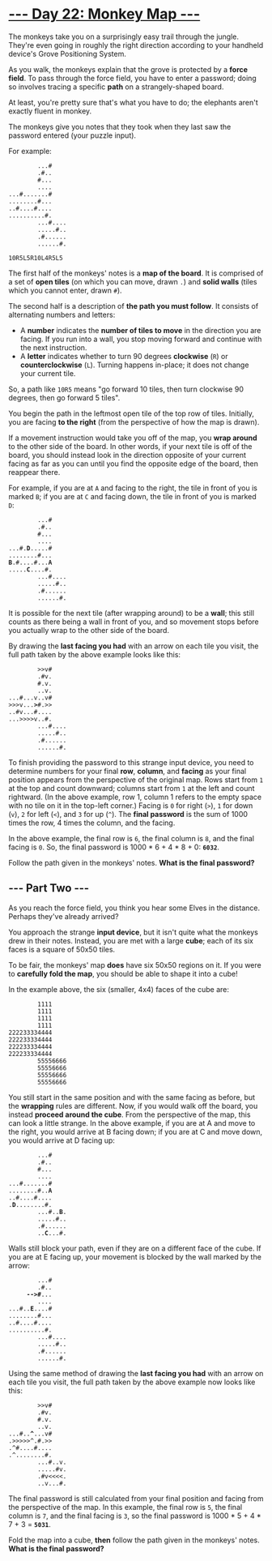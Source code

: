 # [--- Day 22: Monkey Map ---](https://adventofcode.com/2022/day/22)

The monkeys take you on a surprisingly easy trail through the jungle. They're even going in roughly the right direction according to your handheld device's Grove Positioning System.

As you walk, the monkeys explain that the grove is protected by a **force field**. To pass through the force field, you have to enter a password; doing so involves tracing a specific **path** on a strangely-shaped board.

At least, you're pretty sure that's what you have to do; the elephants aren't exactly fluent in monkey.

The monkeys give you notes that they took when they last saw the password entered (your puzzle input).

For example:

<pre><code>        ...#
        .#..
        #...
        ....
...#.......#
........#...
..#....#....
..........#.
        ...#....
        .....#..
        .#......
        ......#.

10R5L5R10L4R5L5
</code></pre>

The first half of the monkeys' notes is a **map of the board**. It is comprised of a set of **open tiles** (on which you can move, drawn `.`) and **solid walls** (tiles which you cannot enter, drawn `#`).

The second half is a description of **the path you must follow**. It consists of alternating numbers and letters:

  - A **number** indicates the **number of tiles to move** in the direction you are facing. If you run into a wall, you stop moving forward and continue with the next instruction.
  - A **letter** indicates whether to turn 90 degrees **clockwise** (`R`) or **counterclockwise** (`L`). Turning happens in-place; it does not change your current tile.

So, a path like `10R5` means "go forward 10 tiles, then turn clockwise 90 degrees, then go forward 5 tiles".

You begin the path in the leftmost open tile of the top row of tiles. Initially, you are facing **to the right** (from the perspective of how the map is drawn).

If a movement instruction would take you off of the map, you **wrap around** to the other side of the board. In other words, if your next tile is off of the board, you should instead look in the direction opposite of your current facing as far as you can until you find the opposite edge of the board, then reappear there.

For example, if you are at `A` and facing to the right, the tile in front of you is marked `B`; if you are at `C` and facing down, the tile in front of you is marked `D`:

<pre><code>        ...#
        .#..
        #...
        ....
...#.<b>D</b>.....#
........#...
<b>B</b>.#....#...<b>A</b>
.....<b>C</b>....#.
        ...#....
        .....#..
        .#......
        ......#.
</code></pre>

It is possible for the next tile (after wrapping around) to be a **wall**; this still counts as there being a wall in front of you, and so movement stops before you actually wrap to the other side of the board.

By drawing the **last facing you had** with an arrow on each tile you visit, the full path taken by the above example looks like this:

<pre><code>        >>v#    
        .#v.    
        #.v.    
        ..v.    
...#...v..v#    
>>>v...<b>></b>#.>>    
..#v...#....    
...>>>>v..#.    
        ...#....
        .....#..
        .#......
        ......#.
</code></pre>

To finish providing the password to this strange input device, you need to determine numbers for your final **row**, **column**, and **facing** as your final position appears from the perspective of the original map. Rows start from `1` at the top and count downward; columns start from `1` at the left and count rightward. (In the above example, row 1, column 1 refers to the empty space with no tile on it in the top-left corner.) Facing is `0` for right (`>`), `1` for down (`v`), `2` for left (`<`), and `3` for up (`^`). The **final password** is the sum of 1000 times the row, 4 times the column, and the facing.

In the above example, the final row is `6`, the final column is `8`, and the final facing is `0`. So, the final password is 1000 * 6 + 4 * 8 + 0: **`6032`**.

Follow the path given in the monkeys' notes. **What is the final password?**

## --- Part Two ---

As you reach the force field, you think you hear some Elves in the distance. Perhaps they've already arrived?

You approach the strange **input device**, but it isn't quite what the monkeys drew in their notes. Instead, you are met with a large **cube**; each of its six faces is a square of 50x50 tiles.

To be fair, the monkeys' map **does** have six 50x50 regions on it. If you were to **carefully fold the map**, you should be able to shape it into a cube!

In the example above, the six (smaller, 4x4) faces of the cube are:

<pre><code>        1111
        1111
        1111
        1111
222233334444
222233334444
222233334444
222233334444
        55556666
        55556666
        55556666
        55556666
</code></pre>

You still start in the same position and with the same facing as before, but the **wrapping** rules are different. Now, if you would walk off the board, you instead **proceed around the cube**. From the perspective of the map, this can look a little strange. In the above example, if you are at A and move to the right, you would arrive at B facing down; if you are at C and move down, you would arrive at D facing up:

<pre><code>        ...#
        .#..
        #...
        ....
...#.......#
........#..<b>A</b>
..#....#....
.<b>D</b>........#.
        ...#..<b>B</b>.
        .....#..
        .#......
        ..<b>C</b>...#.
</code></pre>

Walls still block your path, even if they are on a different face of the cube. If you are at E facing up, your movement is blocked by the wall marked by the arrow:

<pre><code>        ...#
        .#..
     <b>-->#</b>...
        ....
...#..<b>E</b>....#
........#...
..#....#....
..........#.
        ...#....
        .....#..
        .#......
        ......#.
</code></pre>

Using the same method of drawing the **last facing you had** with an arrow on each tile you visit, the full path taken by the above example now looks like this:

<pre><code>        >>v#    
        .#v.    
        #.v.    
        ..v.    
...#..<b>^</b>...v#    
.>>>>>^.#.>>    
.^#....#....    
.^........#.    
        ...#..v.
        .....#v.
        .#v<<<<.
        ..v...#.
</code></pre>

The final password is still calculated from your final position and facing from the perspective of the map. In this example, the final row is `5`, the final column is `7`, and the final facing is `3`, so the final password is 1000 * 5 + 4 * 7 + 3 = **`5031`**.

Fold the map into a cube, **then** follow the path given in the monkeys' notes. **What is the final password?**
